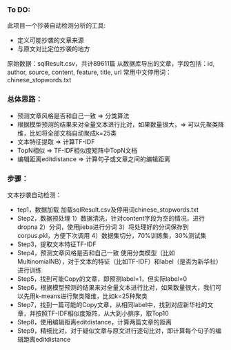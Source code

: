 ### To DO:
此项目一个抄袭自动检测分析的工具:

* 定义可能抄袭的文章来源
* 与原文对比定位抄袭的地方

原始数据：sqlResult.csv，共计89611篇
从数据库导出的文章，字段包括：id, author, source, content, feature, title, url
常用中文停用词：chinese_stopwords.txt

### 总体思路：

* 预测文章风格是否和自己一致 => 分类算法
* 根据模型预测的结果来对全量文本进行比对，如果数量很大，=> 可以先聚类降维，比如将全部文档自动聚成k=25类
* 文本特征提取 => 计算TF-IDF
* TopN相似 => TF-IDF相似度矩阵中TopN文档
* 编辑距离editdistance => 计算句子或文章之间的编辑距离


### 步骤：
文本抄袭自动检测：

* tep1，数据加载
加载sqlResult.csv及停用词chinese_stopwords.txt
* Step2，数据预处理
1）数据清洗，针对content字段为空的情况，进行dropna
2）分词，使用jieba进行分词
3）将处理好的分词保存到 corpus.pkl，方便下次调用
4）数据集切分，70%训练集，30%测试集
* Step3，提取文本特征TF-IDF
* Step4，预测文章风格是否和自己一致
使用分类模型（比如MultinomialNB），对于文本的特征（比如TF-IDF）和label（是否为新华社）进行训练
* Step5，找到可能Copy的文章，即预测label=1，但实际label=0
* Step6，根据模型预测的结果来对全量文本进行比对，如果数量很大，我们可以先用k-means进行聚类降维，比如k=25种聚类
* Step7，找到一篇可能的Copy文章，从相同label中，找到对应新华社的文章，并按照TF-IDF相似度矩阵，从大到小排序，取Top10
* Step8，使用编辑距离editdistance，计算两篇文章的距离
* Step9，精细比对，对于疑似文章与原文进行逐句比对，即计算每个句子的编辑距离editdistance


